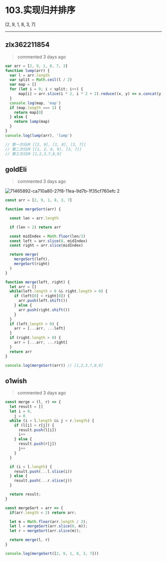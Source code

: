 
 # 103.实现归并排序 
 [2, 9, 1, 8, 3, 7] 
 ***
## zlx362211854 
 > commented 3 days ago 


```js
var arr = [2, 9, 1, 8, 7, 3]
function lump(arr) {
  var l = arr.length
  var split = Math.ceil(l / 2)
  var map = []
  for (let i = 0; i < split; i++) {
      map[i] = arr.slice(i * 2, i * 2 + 2).reduce((x, y) => x.concat(y), []).sort((a, b) => a - b)
  }
  console.log(map, 'map')
  if (map.length === 1) {
    return map[0]
  } else {
    return lump(map)
  }
}
console.log(lump(arr), 'lump')

// 第一次归并 [[2, 9], [1, 8], [3, 7]]
// 第二次归并 [[1, 2, 8, 9], [3, 7]]
// 第三次归并 [1,2,3,7,8,9]

```
## goldEli 
 > commented 3 days ago 

![71465892-ca710a80-27f8-11ea-9d7b-1f35cf760efc 2](https://user-images.githubusercontent.com/18217162/71466038-48351600-27f9-11ea-8bc5-885a6256d984.png)


``` JavaScript
const arr = [2, 9, 1, 8, 3, 7]

function mergeSort(arr) {

  const len = arr.length

  if (len < 2) return arr

  const midIndex = Math.floor(len/2)
  const left = arr.slice(0, midIndex)
  const right = arr.slice(midIndex)

  return merge(
    mergeSort(left), 
    mergeSort(right)
  )
}

function merge(left, right) {
  let arr = []
  while(left.length > 0 && right.length > 0) {
    if (left[0] < right[0]) {
      arr.push(left.shift())
    } else {
      arr.push(right.shift())
    }
  }
  if (left.length > 0) {
    arr = [...arr, ...left]  
  }
  if (right.length > 0) {
    arr = [...arr, ...right]
  }
  return arr
}

console.log(mergeSort(arr)) // [1,2,3,7,8,9]

```
## o1wish 
 > commented 3 days ago 


```javascript
const merge = (l, r) => {
  let result = []
  let i = 0,
    j = 0
  while (i < l.length && j < r.length) {
    if (l[i] < r[j]) {
      result.push(l[i])
      i++
    } else {
      result.push(r[j])
      j++
    }
  }

  if (i < l.length) {
    result.push(...l.slice(i))
  } else {
    result.push(...r.slice(j))
  }

  return result;
}

const mergeSort = arr => {
  if(arr.length < 2) return arr;

  let m = Math.floor(arr.length / 2);
  let l = mergeSort(arr.slice(0, m));
  let r = mergeSort(arr.slice(m));

  return merge(l, r)
}

console.log(mergeSort([2, 9, 1, 8, 3, 7]))

```